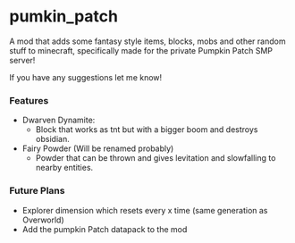 # pumkin_patch

A mod that adds some fantasy style items, blocks, mobs and other random stuff to minecraft,
specifically made for the private Pumpkin Patch SMP server!

If you have any suggestions let me know!

### Features

- Dwarven Dynamite: 
  - Block that works as tnt but with a bigger boom and destroys obsidian.
- Fairy Powder (Will be renamed probably)
  - Powder that can be thrown and gives levitation and slowfalling to nearby entities.


### Future Plans

- Explorer dimension which resets every x time (same generation as Overworld)
- Add the pumpkin Patch datapack to the mod